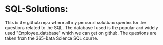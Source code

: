# SQL-Solutions:

This is the github repo where all my personal solutions queries for the questions related to the SQL. The database I used is the popular and widely used "Employee_database" which we can get on github. The questions are taken from the 365-Data Science SQL course.

